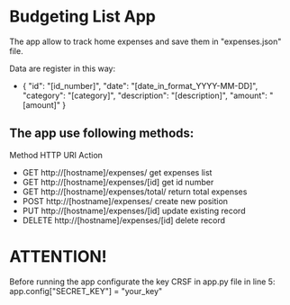 # Budgeting List App

The app allow to track home expenses and save them in "expenses.json" file.

Data are register in this way:
- {
    "id": "[id_number]",
    "date": "[date_in_format_YYYY-MM-DD]",
    "category": "[category]",
    "description": "[description]",
    "amount": "[amount]"
}

## The app use following methods:

Method  HTTP 	URI 	Action
- GET 	http://[hostname]/expenses/ 	get expenses list
- GET 	http://[hostname]/expenses/[id] 	get id number
- GET 	http://[hostname]/expenses/total/  return total expenses
- POST 	http://[hostname]/expenses/ 	create new position
- PUT 	http://[hostname]/expenses/[id] 	update existing record
- DELETE 	http://[hostname]/expenses/[id] 	delete record

# ATTENTION!
Before running the app configurate the key CRSF in app.py file in line 5:
app.config["SECRET_KEY"] = "your_key"
